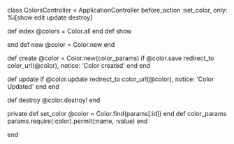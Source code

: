 class ColorsController < ApplicationController
  before_action :set_color, only: %i[show edit update destroy]

  def index
    @colors = Color.all
  end
  def show
    
  end
  def new
    @color = Color.new
  end

  def create
    @color = Color.new(color_params)
    if @color.save
      redirect_to color_url(@color), notice: 'Color created'
    end
  end

  def update
    if @color.update
      redirect_to color_url(@color), notice: 'Color Updated'
    end
  end

  def destroy
    @color.destroy!
  end
  
  
  
  
  
  

  private
  def set_color
    @color = Color.find(params[:id])
  end
  def color_params
    params.require(:color).permit(:name, :value)
  end
  
  
  
end


